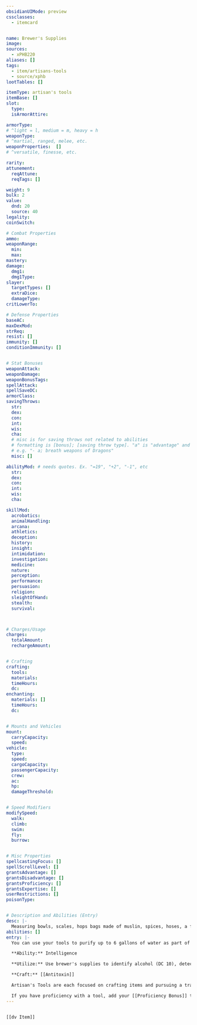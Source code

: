 ```yaml
---
obsidianUIMode: preview
cssclasses:
  - itemcard


name: Brewer's Supplies
image: 
sources: 
  - xPHB220
aliases: []
tags: 
  - item/artisans-tools
  - source/xphb
lootTables: []

itemType: artisan's tools
itemBase: []
slot:
  type: 
  isArmorAttire: 

armorType:  
# ^light = l, medium = m, heavy = h
weaponType:
# ^martial, ranged, melee, etc.
weaponProperties:  []
# ^versatile, finesse, etc.  

rarity: 
attunement:
  reqAttune: 
  reqTags: []

weight: 9
bulk: 2
value:
  dnd: 20
  source: 40
legality:
coinSwitch: 

# Combat Properties
ammo:
weaponRange:
  min: 
  max: 
mastery: 
damage:
  dmg1: 
  dmg1Type:  
slayer:
  targetTypes: []
  extraDice: 
  damageType: 
critLowerTo: 

# Defense Properties
baseAC: 
maxDexMod: 
strReq: 
resist: []
immunity: []
conditionImmunity: []


# Stat Bonuses
weaponAttack: 
weaponDamage: 
weaponBonusTags:
spellAttack:
spellSaveDC:
armorClass: 
savingThrows: 
  str:
  dex:
  con:
  int:
  wis:
  cha:
  # misc is for saving throws not related to abilities
  # formatting is [bonus]; [saving throw type]. "a" is "advantage" and 1,2,3 are for +1,+2,+3 etc. 
  # e.g. "- a; breath weapons of Dragons"
  misc: []

abilityMod: # needs quotes. Ex. "=19", "+2", "-1", etc
  str: 
  dex: 
  con: 
  int: 
  wis: 
  cha: 

skillMod:
  acrobatics:
  animalHandling:
  arcana:
  athletics:
  deception:
  history:
  insight:
  intimidation:
  investigation:
  medicine:
  nature:
  perception:
  performance:
  persuasion:
  religion:
  sleightOfHand:
  stealth:
  survival:



# Charges/Usage
charges:
  totalAmount: 
  rechargeAmount: 


# Crafting
crafting:
  tools: 
  materials:
  timeHours: 
  dc: 
enchanting:
  materials: []
  timeHours: 
  dc: 


# Mounts and Vehicles
mount:
  carryCapacity:
  speed:
vehicle:
  type: 
  speed:
  cargoCapacity: 
  passengerCapacity: 
  crew: 
  ac: 
  hp: 
  damageThreshold: 


# Speed Modifiers
modifySpeed:
  walk:
  climb:
  swim:
  fly:
  burrow:


# Misc Properties
spellcastingFocus: []
spellScrollLevel: []
grantsAdvantage: []
grantsDisadvantage: []
grantsProficiency: []
grantsExpertise: []
userRestrictions: []
poisonType: 


# Description and Abilities (Entry)
desc: |-
  Measuring bowls, scales, hops bags made of muslin, spices, hoses, a funnel, and other equipment suitable for brewing alcoholic beverages. Depending on the type of beverage crafted, kegs, casks, pitchers or other liquid storage devices may also be required for practicing this trade.
abilities: []
entry: |-
  You can use your tools to purify up to 6 gallons of water as part of a long rest, or 1 gallon of water as part of a short rest.

  **Ability:** Intelligence

  **Utilize:** Use brewer's supplies to identify alcohol (DC 10), detect poisons or impurities in a drink (DC 15), or ignore the effects of alcohol (DC 20). This last roll is a Constitution check using brewer's supplies.

  **Craft:** [[Antitoxin]]

  Artisan's Tools are each focused on crafting items and pursuing a trade. Each type of Artisan's Tools tools requires a separate proficiency.

  If you have proficiency with a tool, add your [[Proficiency Bonus]] to any ability check you make that uses the tool. If you have proficiency in a skill that's used with that check, you have [[Advantage]] on the check too.
---
```


```meta-bind-embed

[[dv Item]]

```